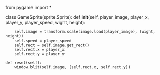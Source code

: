 
from pygame import *

class GameSprite(sprite.Sprite):
    def __init__(self, player_image, player_x, player_y, player_speed, wight, height):

        self.image = transform.scale(image.load(player_image), (wight, height))
        self.speed = player_speed
        self.rect = self.image.get_rect()
        self.rect.x = player_x
        self.rect.y = player_y

    def reset(self):
        window.blit(self.image, (self.rect.x, self.rect.y))
